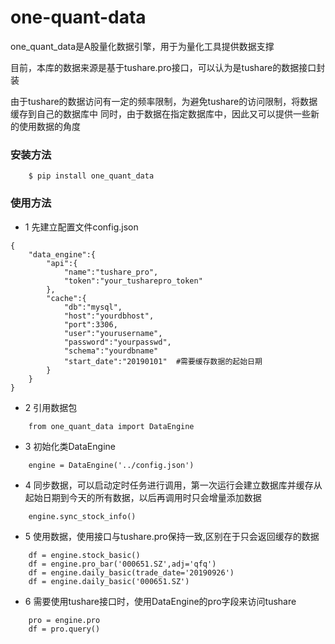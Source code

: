 # one-quant-data

one_quant_data是A股量化数据引擎，用于为量化工具提供数据支撑

目前，本库的数据来源是基于tushare.pro接口，可以认为是tushare的数据接口封装

由于tushare的数据访问有一定的频率限制，为避免tushare的访问限制，将数据缓存到自己的数据库中
同时，由于数据在指定数据库中，因此又可以提供一些新的使用数据的角度


### 安装方法
```
    $ pip install one_quant_data 
```


### 使用方法
 * 1 先建立配置文件config.json
```
{
    "data_engine":{
        "api":{
            "name":"tushare_pro",
            "token":"your_tusharepro_token"
        },
        "cache":{
            "db":"mysql",
            "host":"yourdbhost",
            "port":3306,
            "user":"yourusername",
            "password":"yourpasswd",
            "schema":"yourdbname"
            "start_date":"20190101"  #需要缓存数据的起始日期
        }
    }
}
```
 * 2 引用数据包
```
    from one_quant_data import DataEngine
```  
 * 3 初始化类DataEngine
```
    engine = DataEngine('../config.json')
```
 * 4 同步数据，可以启动定时任务进行调用，第一次运行会建立数据库并缓存从起始日期到今天的所有数据，以后再调用时只会增量添加数据 
```
    engine.sync_stock_info()
```
 * 5 使用数据，使用接口与tushare.pro保持一致,区别在于只会返回缓存的数据
```    
    df = engine.stock_basic()
    df = engine.pro_bar('000651.SZ',adj='qfq')
    df = engine.daily_basic(trade_date='20190926')
    df = engine.daily_basic('000651.SZ')
```
 * 6 需要使用tushare接口时，使用DataEngine的pro字段来访问tushare
```
    pro = engine.pro
    df = pro.query()
```

